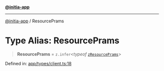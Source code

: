 [**@initia-app**](../types.md)

***

[@initia-app](../types.md) / ResourcePrams

# Type Alias: ResourcePrams

> **ResourcePrams** = `z.infer`\<*typeof* [`zResourcePrams`](../variables/zResourcePrams.md)\>

Defined in: [app/types/client.ts:18](https://github.com/hanwong/app-v2/blob/b6cc29462bca0bededdcec342d091f91e17e428a/app/types/client.ts#L18)
